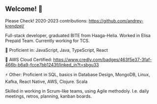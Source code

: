 ## Welcome! 👋

Please Check! 2020-2023 contributions: https://github.com/andrey-krendzel/

Full-stack developer, graduated BITE from Haaga-Helia. Worked in Elisa Prepaid Team. Currently working for TCS. 

🔭 Proficient in: JavaScript, Java, TypeScript, React

🌱 AWS Cloud Certified: https://www.credly.com/badges/463f5e37-3faf-466b-b6a9-fcce7bb1243f/linked_in?t=sbgu33

⚡ Other: Proficient in SQL, basics in Database Design, MongoDB, Linux, Kafka, React Native, AWS, Clojure. Scala

Skilled in working in Scrum-like teams, using Agile methodoly. I.e. daily meetings, retros, planning, kanban boards. 

<!--
**andrey-krendzel-new/andrey-krendzel-new** is a ✨ _special_ ✨ repository because its `README.md` (this file) appears on your GitHub profile.

Here are some ideas to get you started:

- 🔭 I’m currently working on ...
- 🌱 I’m currently learning ...
- 👯 I’m looking to collaborate on ...
- 🤔 I’m looking for help with ...
- 💬 Ask me about ...
- 📫 How to reach me: ...
- 😄 Pronouns: ...
- ⚡ Fun fact: ...
-->
